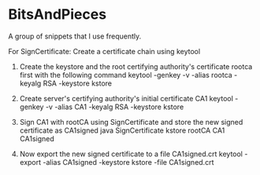 # BitsAndPieces
A group of snippets that I use frequently.

For SignCertificate:
Create a certificate chain using keytool 
1. Create the keystore and the root certifying authority's certificate rootca first with the following command
keytool -genkey -v -alias rootca -keyalg RSA -keystore kstore

2. Create server's certifying authority's initial certificate CA1 
keytool -genkey -v -alias CA1 -keyalg RSA -keystore kstore

3. Sign CA1 with rootCA using SignCertificate and store the new signed certificate as CA1signed
java SignCertificate kstore rootCA CA1 CA1signed

4. Now export the new signed certificate to a file CA1signed.crt 
keytool -export -alias CA1signed -keystore kstore -file CA1signed.crt

